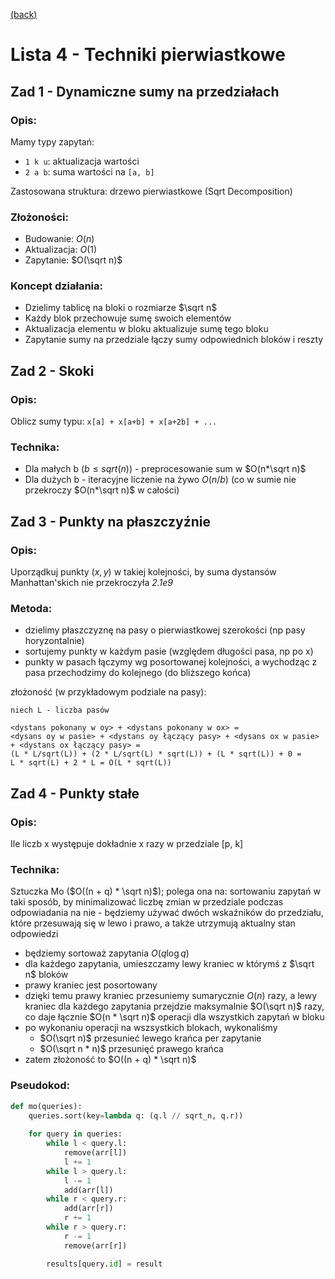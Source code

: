 [(back)](../)

# Lista 4 - Techniki pierwiastkowe

## Zad 1 - Dynamiczne sumy na przedziałach
### Opis:
Mamy typy zapytań:
- `1 k u`: aktualizacja wartości
- `2 a b`: suma wartości na `[a, b]`

Zastosowana struktura: drzewo pierwiastkowe (Sqrt Decomposition)

### Złożoności:
- Budowanie: $O(n)$
- Aktualizacja: $O(1)$
- Zapytanie: $O(\sqrt n)$

### Koncept działania:
- Dzielimy tablicę na bloki o rozmiarze $\sqrt n$
- Każdy blok przechowuje sumę swoich elementów
- Aktualizacja elementu w bloku aktualizuje sumę tego bloku
- Zapytanie sumy na przedziale łączy sumy odpowiednich bloków i reszty



## Zad 2 - Skoki
### Opis: 
Oblicz sumy typu: `x[a] + x[a+b] + x[a+2b] + ...`

### Technika:
- Dla małych b ($b \leq sqrt(n)$) - preprocesowanie sum w $O(n*\sqrt n)$  
- Dla dużych b - iteracyjne liczenie na żywo $O(n/b)$ (co w sumie nie przekroczy $O(n*\sqrt n)$ w całości)  


## Zad 3 - Punkty na płaszczyźnie
### Opis: 
Uporządkuj punkty $(x, y)$ w takiej kolejności, by suma dystansów Manhattan'skich nie przekroczyła _2.1e9_

### Metoda:
- dzielimy płaszczyznę na pasy o pierwiastkowej szerokości (np pasy horyzontalnie)
- sortujemy punkty w każdym pasie (względem długości pasa, np po x)
- punkty w pasach łączymy wg posortowanej kolejności, a wychodząc z pasa przechodzimy do kolejnego (do bliższego końca)

złożoność (w przykładowym podziale na pasy):  
```
niech L - liczba pasów

<dystans pokonany w oy> + <dystans pokonany w ox> = 
<dysans oy w pasie> + <dystans oy łączący pasy> + <dysans ox w pasie> + <dystans ox łączący pasy> =
(L * L/sqrt(L)) + (2 * L/sqrt(L) * sqrt(L)) + (L * sqrt(L)) + 0 = 
L * sqrt(L) + 2 * L = O(L * sqrt(L))
```

## Zad 4 - Punkty stałe
### Opis:
Ile liczb x występuje dokładnie x razy w przedziale [p, k]

### Technika:
Sztuczka Mo ($O((n + q) * \sqrt n)$); polega ona na:
sortowaniu zapytań w taki sposób, by minimalizować liczbę zmian w przedziale podczas odpowiadania na nie - 
będziemy  używać dwóch wskaźników do przedziału, które przesuwają się w lewo i prawo, a także utrzymują aktualny stan odpowiedzi  
  
- będziemy sortoważ zapytania $O(q \log q)$
- dla każdego zapytania, umieszczamy lewy kraniec w którymś z $\sqrt n$ bloków
- prawy kraniec jest posortowany
- dzięki temu prawy kraniec przesuniemy sumarycznie $O(n)$ razy, a lewy kraniec dla każdego zapytania przejdzie maksymalnie $O(\sqrt n)$ razy, co daje łącznie $O(n * \sqrt n)$ operacji dla wszystkich zapytań w bloku
- po wykonaniu operacji na wszsystkich blokach, wykonaliśmy
  - $O(\sqrt n)$ przesunieć lewego krańca per zapytanie 
  - $O(\sqrt n * n)$ przesunięć prawego krańca 
- zatem złożoność to $O((n + q) * \sqrt n)$



### Pseudokod:
```py
def mo(queries):
    queries.sort(key=lambda q: (q.l // sqrt_n, q.r))
    
    for query in queries:
        while l < query.l:
            remove(arr[l])
            l += 1
        while l > query.l:
            l -= 1
            add(arr[l])
        while r < query.r:
            add(arr[r])
            r += 1
        while r > query.r:
            r -= 1
            remove(arr[r])

        results[query.id] = result
```


